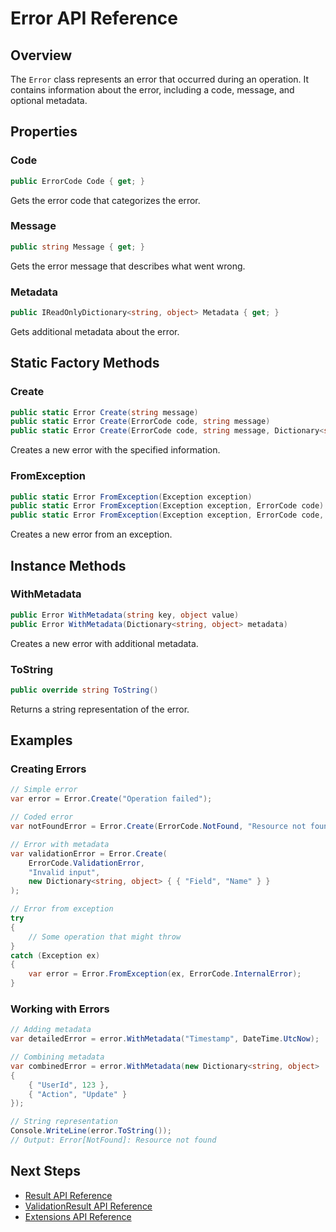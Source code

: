 # Error API Reference

## Overview

The `Error` class represents an error that occurred during an operation. It contains information about the error, including a code, message, and optional metadata.

## Properties

### Code
```csharp
public ErrorCode Code { get; }
```
Gets the error code that categorizes the error.

### Message
```csharp
public string Message { get; }
```
Gets the error message that describes what went wrong.

### Metadata
```csharp
public IReadOnlyDictionary<string, object> Metadata { get; }
```
Gets additional metadata about the error.

## Static Factory Methods

### Create
```csharp
public static Error Create(string message)
public static Error Create(ErrorCode code, string message)
public static Error Create(ErrorCode code, string message, Dictionary<string, object> metadata)
```
Creates a new error with the specified information.

### FromException
```csharp
public static Error FromException(Exception exception)
public static Error FromException(Exception exception, ErrorCode code)
public static Error FromException(Exception exception, ErrorCode code, Dictionary<string, object> metadata)
```
Creates a new error from an exception.

## Instance Methods

### WithMetadata
```csharp
public Error WithMetadata(string key, object value)
public Error WithMetadata(Dictionary<string, object> metadata)
```
Creates a new error with additional metadata.

### ToString
```csharp
public override string ToString()
```
Returns a string representation of the error.

## Examples

### Creating Errors
```csharp
// Simple error
var error = Error.Create("Operation failed");

// Coded error
var notFoundError = Error.Create(ErrorCode.NotFound, "Resource not found");

// Error with metadata
var validationError = Error.Create(
    ErrorCode.ValidationError,
    "Invalid input",
    new Dictionary<string, object> { { "Field", "Name" } }
);

// Error from exception
try
{
    // Some operation that might throw
}
catch (Exception ex)
{
    var error = Error.FromException(ex, ErrorCode.InternalError);
}
```

### Working with Errors
```csharp
// Adding metadata
var detailedError = error.WithMetadata("Timestamp", DateTime.UtcNow);

// Combining metadata
var combinedError = error.WithMetadata(new Dictionary<string, object>
{
    { "UserId", 123 },
    { "Action", "Update" }
});

// String representation
Console.WriteLine(error.ToString());
// Output: Error[NotFound]: Resource not found
```

## Next Steps

- [Result API Reference](result.md)
- [ValidationResult API Reference](validation-result.md)
- [Extensions API Reference](extensions.md) 